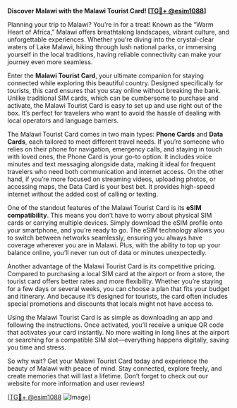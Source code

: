 **Discover Malawi with the Malawi Tourist Card! [[TG💪+ @esim1088](https://t.me/s/esim1088)]**

Planning your trip to Malawi? You’re in for a treat! Known as the “Warm Heart of Africa,” Malawi offers breathtaking landscapes, vibrant culture, and unforgettable experiences. Whether you’re diving into the crystal-clear waters of Lake Malawi, hiking through lush national parks, or immersing yourself in the local traditions, having reliable connectivity can make your journey even more seamless.

Enter the **Malawi Tourist Card**, your ultimate companion for staying connected while exploring this beautiful country. Designed specifically for tourists, this card ensures that you stay online without breaking the bank. Unlike traditional SIM cards, which can be cumbersome to purchase and activate, the Malawi Tourist Card is easy to set up and use right out of the box. It’s perfect for travelers who want to avoid the hassle of dealing with local operators and language barriers.

The Malawi Tourist Card comes in two main types: **Phone Cards** and **Data Cards**, each tailored to meet different travel needs. If you’re someone who relies on their phone for navigation, emergency calls, and staying in touch with loved ones, the Phone Card is your go-to option. It includes voice minutes and text messaging alongside data, making it ideal for frequent travelers who need both communication and internet access. On the other hand, if you’re more focused on streaming videos, uploading photos, or accessing maps, the Data Card is your best bet. It provides high-speed internet without the added cost of calling or texting.

One of the standout features of the Malawi Tourist Card is its **eSIM compatibility**. This means you don’t have to worry about physical SIM cards or carrying multiple devices. Simply download the eSIM profile onto your smartphone, and you’re ready to go. The eSIM technology allows you to switch between networks seamlessly, ensuring you always have coverage wherever you are in Malawi. Plus, with the ability to top up your balance online, you’ll never run out of data or minutes unexpectedly.

Another advantage of the Malawi Tourist Card is its competitive pricing. Compared to purchasing a local SIM card at the airport or from a store, the tourist card offers better rates and more flexibility. Whether you’re staying for a few days or several weeks, you can choose a plan that fits your budget and itinerary. And because it’s designed for tourists, the card often includes special promotions and discounts that locals might not have access to.

Using the Malawi Tourist Card is as simple as downloading an app and following the instructions. Once activated, you’ll receive a unique QR code that activates your card instantly. No more waiting in long lines at the airport or searching for a compatible SIM slot—everything happens digitally, saving you time and stress.

So why wait? Get your Malawi Tourist Card today and experience the beauty of Malawi with peace of mind. Stay connected, explore freely, and create memories that will last a lifetime. Don’t forget to check out our website for more information and user reviews!

[[TG💪+ @esim1088](https://t.me/s/esim1088) ![Image](https://i.postimg.cc/Y0z9fWf4/image.png)]